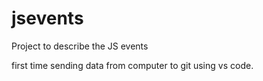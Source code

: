 # jsevents
Project to describe the JS events

first time sending data from computer to git using vs code.